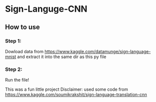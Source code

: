 # Sign-Languge-CNN

## How to use

### Step 1:
Dowload data from https://www.kaggle.com/datamunge/sign-language-mnist and extract it into the same dir as this py file
### Step 2:
Run the file!

This was a fun little project
Disclaimer:  used some code from https://www.kaggle.com/soumikrakshit/sign-language-translation-cnn
